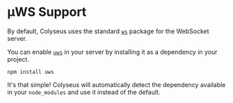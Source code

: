 # µWS Support

By default, Colyseus uses the standard [`ws`](https://www.npmjs.com/package/ws) package for the WebSocket server.

You can enable [`uws`](https://github.com/uNetworking/uWebSockets) in your server by installing it as a dependency in your project.

```
npm install uws
```

It's that simple! Colyseus will automatically detect the dependency available in your `node_modules` and use it instead of the default.
